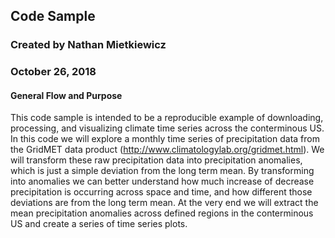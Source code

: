 ## Code Sample
### Created by Nathan Mietkiewicz
### October 26, 2018

#### General Flow and Purpose
This code sample is intended to be a reproducible example of downloading, processing, and visualizing climate time series across the conterminous US.  In this code we will explore a monthly time series of precipitation data from the GridMET data product (http://www.climatologylab.org/gridmet.html). We will transform these raw precipitation data into precipitation anomalies, which is just a simple deviation from the long term mean. By transforming into anomalies we can better understand how much increase of decrease precipitation is occurring across space and time, and how different those deviations are from the long term mean. At the very end we will extract the mean precipitation anomalies across defined regions in the conterminous US and create a series of time series plots.
